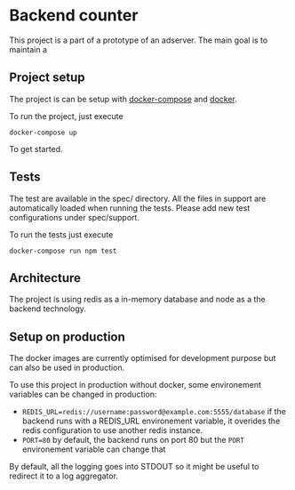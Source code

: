 # Backend counter

This project is a part of a prototype of an adserver.
The main goal is to maintain a 

## Project setup

The project is can be setup with [docker-compose](https://docs.docker.com/compose/) and [docker](https://docs.docker.com).

To run the project, just execute

```shell
docker-compose up
```

To get started.

## Tests

The test are available in the spec/ directory. All the files in support are automatically loaded when running the tests.
Please add new test configurations under spec/support.

To run the tests just execute

```shell
docker-compose run npm test
```

## Architecture

The project is using redis as a in-memory database and node as a the backend technology.


## Setup on production

The docker images are currently optimised for development purpose but can also be used in production.

To use this project in production without docker, some environement variables can be changed in production:

 - ```REDIS_URL=redis://username:password@example.com:5555/database```
   if the backend runs with a REDIS_URL environement variable, it overides the redis configuration to use another redis instance.
 - ```PORT=80```
   by default, the backend runs on port 80 but the ```PORT``` environement variable can change that

By default, all the logging goes into STDOUT so it might be useful to redirect it to a log aggregator.
